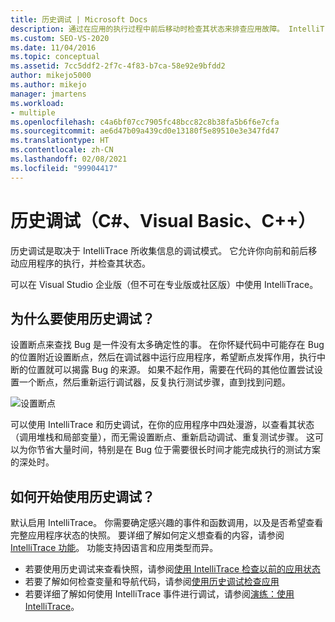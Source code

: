 ```yaml
---
title: 历史调试 | Microsoft Docs
description: 通过在应用的执行过程中前后移动时检查其状态来排查应用故障。 IntelliTrace 收集此功能的信息。
ms.custom: SEO-VS-2020
ms.date: 11/04/2016
ms.topic: conceptual
ms.assetid: 7cc5ddf2-2f7c-4f83-b7ca-58e92e9bfdd2
author: mikejo5000
ms.author: mikejo
manager: jmartens
ms.workload:
- multiple
ms.openlocfilehash: c4a6bf07cc7905fc48bcc82c8b38fa5b6f6e7cfa
ms.sourcegitcommit: ae6d47b09a439cd0e13180f5e89510e3e347fd47
ms.translationtype: HT
ms.contentlocale: zh-CN
ms.lasthandoff: 02/08/2021
ms.locfileid: "99904417"
---
```

# <a name="historical-debugging-c-visual-basic-c"></a>历史调试（C#、Visual Basic、C++）

历史调试是取决于 IntelliTrace 所收集信息的调试模式。 它允许你向前和前后移动应用程序的执行，并检查其状态。

 可以在 Visual Studio 企业版（但不可在专业版或社区版）中使用 IntelliTrace。

## <a name="why-use-historical-debugging"></a>为什么要使用历史调试？

 设置断点来查找 Bug 是一件没有太多确定性的事。 在你怀疑代码中可能存在 Bug 的位置附近设置断点，然后在调试器中运行应用程序，希望断点发挥作用，执行中断的位置就可以揭露 Bug 的来源。 如果不起作用，需要在代码的其他位置尝试设置一个断点，然后重新运行调试器，反复执行测试步骤，直到找到问题。

 ![设置断点](../debugger/media/breakpointprocesa.png "BreakpointProcesa")

 可以使用 IntelliTrace 和历史调试，在你的应用程序中四处漫游，以查看其状态 （调用堆栈和局部变量），而无需设置断点、重新启动调试、重复测试步骤。 这可以为你节省大量时间，特别是在 Bug 位于需要很长时间才能完成执行的测试方案的深处时。

## <a name="how-do-i-start-using-historical-debugging"></a>如何开始使用历史调试？

默认启用 IntelliTrace。 你需要确定感兴趣的事件和函数调用，以及是否希望查看完整应用程序状态的快照。 要详细了解如何定义想查看的内容，请参阅 [IntelliTrace 功能](../debugger/intellitrace-features.md)。 功能支持因语言和应用类型而异。

- 若要使用历史调试来查看快照，请参阅[使用 IntelliTrace 检查以前的应用状态](../debugger/view-historical-application-state.md)
- 若要了解如何检查变量和导航代码，请参阅[使用历史调试检查应用](../debugger/historical-debugging-inspect-app.md)
- 若要详细了解如何使用 IntelliTrace 事件进行调试，请参阅[演练：使用 IntelliTrace](../debugger/walkthrough-using-intellitrace.md)。